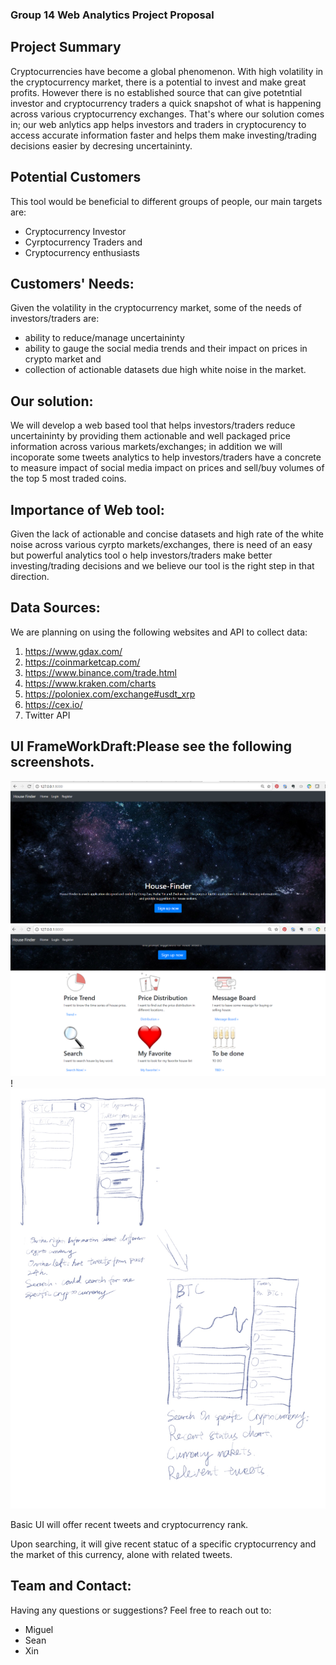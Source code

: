 ### Group 14 Web Analytics Project Proposal

## Project Summary

Cryptocurrencies have become a global phenomenon. With high volatility in the cryptocurrency market, there is a potential to invest and make great profits. However there is no established source that can give potetntial investor and cryptocurrency traders a quick snapshot of what is happening across various cryptocurrency exchanges. That's where our solution comes in; our web anlytics app helps investors and traders in cryptocurency to access accurate information faster and helps them make investing/trading decisions easier by decresing uncertaininty.

## Potential Customers 

This tool would be beneficial to different groups of people, our main targets are:

- Cryptocurrency Investor
- Cyrptocurrency Traders and 
- Cryptocurrency enthusiasts

## Customers' Needs:

Given the volatility in the cryptocurrency market, some of the needs of investors/traders are:
- ability to reduce/manage uncertaininty 
- ability to gauge the social media trends and their impact on prices in crypto market and 
- collection of actionable datasets due high white noise in the market.

## Our solution:

We will develop a web based tool that helps investors/traders reduce uncertaininty by providing them actionable and well packaged price information across various markets/exchanges; in addition we will incoporate some tweets analytics to help investors/traders have a concrete to measure impact of social media impact on prices and sell/buy volumes of the top 5 most traded coins.

## Importance of Web tool:

Given the lack of actionable and concise datasets and high rate of the white noise across various cyrpto markets/exchanges, there is need of an easy but powerful analytics tool o help investors/traders make better investing/trading decisions and we believe our tool is the right step in that direction.

## Data Sources:

We are planning on using the following websites and API to collect data:
1. https://www.gdax.com/
2. https://coinmarketcap.com/
3. https://www.binance.com/trade.html
4. https://www.kraken.com/charts
5. https://poloniex.com/exchange#usdt_xrp
6. https://cex.io/
7. Twitter API

## UI FrameWorkDraft:Please see the following screenshots.
![alt text](https://github.com/DongZuo/OfferHunter/blob/master/media/profile_images/index1.jpg "index1")
![alt text](https://github.com/DongZuo/OfferHunter/blob/master/media/profile_images/index2.jpg "index2")!
![Current Draft](https://github.com/95880-A3-SP18/web-analytics-group-14/blob/master/Group14_UIFrameWork/Python_UI_Draft.jpg "CurrentDraft")

Basic UI will offer recent tweets and cryptocurrency rank.

Upon searching, it will give recent statuc of a specific cryptocurrency and the market of this currency, alone with related tweets.

## Team  and  Contact:

Having any questions or suggestions? Feel free to reach out to:
- Miguel 
- Sean 
- Xin 
